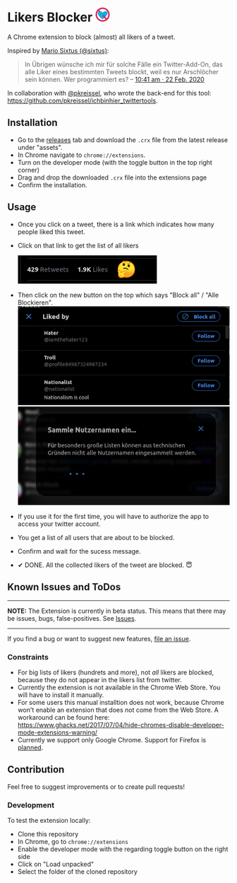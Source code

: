 # Likers Blocker  ![Logo](icon32.png)

A Chrome extension to block (almost) all likers of a tweet.

Inspired by [Mario Sixtus (@sixtus)](https://twitter.com/sixtus):

> In Übrigen wünsche ich mir für solche Fälle ein Twitter-Add-On, das alle Liker eines bestimmten Tweets blockt, weil es nur Arschlöcher sein können. Wer programmiert es?
> – [10:41 am · 22 Feb. 2020](https://twitter.com/sixtus/status/1231152136857231360)

In collaboration with [@pkreissel](https://twitter.com/pkreissel), who wrote the back-end for this tool: https://github.com/pkreissel/ichbinhier_twittertools.

## Installation

* Go to the [releases](https://github.com/dmstern/likers-blocker/releases) tab and download the `.crx` file from the latest release under "assets".
* In Chrome navigate to `chrome://extensions`.
* Turn on the developer mode (with the toggle button in the top right corner)
* Drag and drop the downloaded `.crx` file into the extensions page
* Confirm the installation.

## Usage

* Once you click on a tweet, there is a link which indicates how many people liked this tweet.
* Click on that link to get the list of all likers

  ![Screenshot](screenshots/likes.png)
* Then click on the new button on the top which says "Block all" / "Alle Blockieren".
  ![Screenshot](screenshots/block-all-button.png)
  ![Screenshot](screenshots/collecting-usernames.png)
* If you use it for the first time, you will have to authorize the app to access your twitter account.
* You get a list of all users that are about to be blocked.
* Confirm and wait for the sucess message.
* ✔ DONE. All the collected likers of the tweet are blocked. 😇

## Known Issues and ToDos

---

**NOTE:**
The Extension is currently in beta status. This means that there may be issues, bugs, false-positives. See [Issues](https://github.com/dmstern/likers-blocker/issues).

---

If you find a bug or want to suggest new features, [file an issue](https://github.com/dmstern/likers-blocker/issues/new).

### Constraints

* For big lists of likers (hundrets and more), not *all* likers are blocked, because they do not appear in the likers list from twitter.
* Currently the extension is not available in the Chrome Web Store. You will have to install it manually.
* For some users this manual installtion does not work, because Chrome won't enable an extension that does not come from the Web Store. A workaround can be found here: https://www.ghacks.net/2017/07/04/hide-chromes-disable-developer-mode-extensions-warning/
* Currently we support only Google Chrome. Support for Firefox is [planned](https://github.com/dmstern/likers-blocker/issues/1).

## Contribution

Feel free to suggest improvements or to create pull requests!

### Development

To test the extension locally:

* Clone this repository
* In Chrome, go to `chrome://extensions`
* Enable the developer mode with the regarding toggle button on the right side
* Click on "Load unpacked"
* Select the folder of the cloned repository
